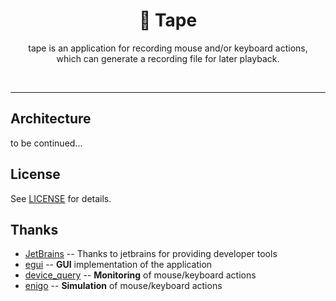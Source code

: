 [//]: # (![]&#40;https://img.shields.io/github/v/release/lopo12123/tape&#41;)

[//]: # (<img src="./tape.png" width="128" height="128" alt="tape">)

<div align="center">
    <h1>🎥 Tape</h1>
    <p>tape is an application for recording mouse and/or keyboard actions,<br/>which can generate a recording file for later playback.</p>
    <div align="center">
        <img src="https://img.shields.io/badge/license-MIT-blue.svg" alt="">
        <img src="https://img.shields.io/github/last-commit/lopo12123/tape" alt="">
    </div>
</div>

---

## Architecture

to be continued...

## License

See [LICENSE](./LICENSE) for details.

## Thanks

- [JetBrains](https://jb.gg/OpenSourceSupport) -- Thanks to jetbrains for providing developer tools
- [egui](https://github.com/emilk/egui) -- **GUI** implementation of the application
- [device_query](https://github.com/ostrosco/device_query) -- **Monitoring** of mouse/keyboard actions
- [enigo](https://github.com/enigo-rs/enigo) -- **Simulation** of mouse/keyboard actions